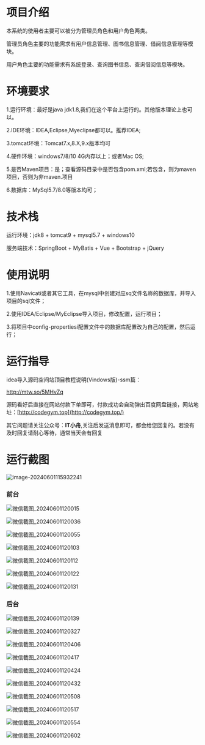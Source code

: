 # 项目介绍



本系统的使用者主要可以被分为管理员角色和用户角色两类。



管理员角色主要的功能需求有用户信息管理、图书信息管理、借阅信息管理等模块。



用户角色主要的功能需求有系统登录、查询图书信息、查询借阅信息等模块。







# 环境要求



1.运行环境：最好是java jdk1.8,我们在这个平台上运行的。其他版本理论上也可以。 

2.IDE环境：IDEA,Eclipse,Myeclipse都可以。推荐IDEA; 

3.tomcat环境：Tomcat7.x,8.X,9.x版本均可 

4.硬件环境：windows7/8/10 4G内存以上；或者Mac OS; 

5.是否Maven项目：是；查看源码目录中是否包含pom.xml;若包含，则为maven项目，否则为非maven.项目 

6.数据库：MySql5.7/8.0等版本均可；





# 技术栈



运行环境：jdk8 + tomcat9 + mysql5.7 + windows10

服务端技术：SpringBoot + MyBatis + Vue + Bootstrap + jQuery





# 使用说明





1.使用Navicati或者其它工具，在mysql中创建对应sq文件名称的数据库，并导入项目的sql文件； 

2.使用IDEA/Eclipse/MyEclipse导入项目，修改配置，运行项目； 

3.将项目中config-propertiesi配置文件中的数据库配置改为自己的配置，然后运行；





# 运行指导

idea导入源码空间站顶目教程说明(Vindows版)-ssm篇：

http://mtw.so/5MHvZq 

源码看好后直接在网站付款下单即可，付款成功会自动弹出百度网盘链接，网站地址：[http://codegym.top](http://codegym.top/)

其它问题请关注公众号：**IT小舟**,关注后发送消息即可，都会给您回复的。若没有及时回复请耐心等待，通常当天会有回复



# 运行截图

![image-20240601115932241](https://gulimallcativen.oss-cn-shenzhen.aliyuncs.com/gdfuiguidfgr/image-20240601115932241.png)



### 前台

![微信截图_20240601120015](https://gulimallcativen.oss-cn-shenzhen.aliyuncs.com/gdfuiguidfgr/%E5%BE%AE%E4%BF%A1%E6%88%AA%E5%9B%BE_20240601120015.png)

![微信截图_20240601120036](https://gulimallcativen.oss-cn-shenzhen.aliyuncs.com/gdfuiguidfgr/%E5%BE%AE%E4%BF%A1%E6%88%AA%E5%9B%BE_20240601120036.png)

![微信截图_20240601120055](https://gulimallcativen.oss-cn-shenzhen.aliyuncs.com/gdfuiguidfgr/%E5%BE%AE%E4%BF%A1%E6%88%AA%E5%9B%BE_20240601120055.png)

![微信截图_20240601120103](https://gulimallcativen.oss-cn-shenzhen.aliyuncs.com/gdfuiguidfgr/%E5%BE%AE%E4%BF%A1%E6%88%AA%E5%9B%BE_20240601120103.png)

![微信截图_20240601120112](https://gulimallcativen.oss-cn-shenzhen.aliyuncs.com/gdfuiguidfgr/%E5%BE%AE%E4%BF%A1%E6%88%AA%E5%9B%BE_20240601120112.png)

![微信截图_20240601120122](https://gulimallcativen.oss-cn-shenzhen.aliyuncs.com/gdfuiguidfgr/%E5%BE%AE%E4%BF%A1%E6%88%AA%E5%9B%BE_20240601120122.png)

![微信截图_20240601120131](https://gulimallcativen.oss-cn-shenzhen.aliyuncs.com/gdfuiguidfgr/%E5%BE%AE%E4%BF%A1%E6%88%AA%E5%9B%BE_20240601120131.png)



### 后台

![微信截图_20240601120139](https://gulimallcativen.oss-cn-shenzhen.aliyuncs.com/gdfuiguidfgr/%E5%BE%AE%E4%BF%A1%E6%88%AA%E5%9B%BE_20240601120139.png)

![微信截图_20240601120327](https://gulimallcativen.oss-cn-shenzhen.aliyuncs.com/gdfuiguidfgr/%E5%BE%AE%E4%BF%A1%E6%88%AA%E5%9B%BE_20240601120327.png)

![微信截图_20240601120406](https://gulimallcativen.oss-cn-shenzhen.aliyuncs.com/gdfuiguidfgr/%E5%BE%AE%E4%BF%A1%E6%88%AA%E5%9B%BE_20240601120406.png)

![微信截图_20240601120417](https://gulimallcativen.oss-cn-shenzhen.aliyuncs.com/gdfuiguidfgr/%E5%BE%AE%E4%BF%A1%E6%88%AA%E5%9B%BE_20240601120417.png)

![微信截图_20240601120424](https://gulimallcativen.oss-cn-shenzhen.aliyuncs.com/gdfuiguidfgr/%E5%BE%AE%E4%BF%A1%E6%88%AA%E5%9B%BE_20240601120424.png)

![微信截图_20240601120432](https://gulimallcativen.oss-cn-shenzhen.aliyuncs.com/gdfuiguidfgr/%E5%BE%AE%E4%BF%A1%E6%88%AA%E5%9B%BE_20240601120432.png)

![微信截图_20240601120508](https://gulimallcativen.oss-cn-shenzhen.aliyuncs.com/gdfuiguidfgr/%E5%BE%AE%E4%BF%A1%E6%88%AA%E5%9B%BE_20240601120508.png)

![微信截图_20240601120517](https://gulimallcativen.oss-cn-shenzhen.aliyuncs.com/gdfuiguidfgr/%E5%BE%AE%E4%BF%A1%E6%88%AA%E5%9B%BE_20240601120517.png)

![微信截图_20240601120554](https://gulimallcativen.oss-cn-shenzhen.aliyuncs.com/gdfuiguidfgr/%E5%BE%AE%E4%BF%A1%E6%88%AA%E5%9B%BE_20240601120554.png)

![微信截图_20240601120602](https://gulimallcativen.oss-cn-shenzhen.aliyuncs.com/gdfuiguidfgr/%E5%BE%AE%E4%BF%A1%E6%88%AA%E5%9B%BE_20240601120602.png)
